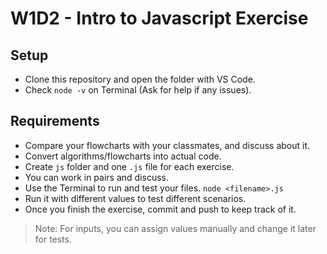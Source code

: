 # W1D2 - Intro to Javascript Exercise

## Setup

- Clone this repository and open the folder with VS Code.
- Check `node -v` on Terminal (Ask for help if any issues).

## Requirements

- Compare your flowcharts with your classmates, and discuss about it.
- Convert algorithms/flowcharts into actual code.
- Create `js` folder and one `.js` file for each exercise.
- You can work in pairs and discuss.
- Use the Terminal to run and test your files. `node <filename>.js`
- Run it with different values to test different scenarios.
- Once you finish the exercise, commit and push to keep track of it.

> Note: For inputs, you can assign values manually and change it later for tests.
